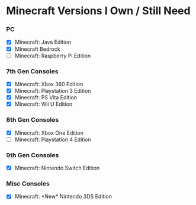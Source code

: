 # Minecraft Versions I Own / Still Need
### PC
- [x] Minecraft: Java Edition
- [x] Minecraft Bedrock
- [ ] Minecraft: Raspberry Pi Edition 
### 7th Gen Consoles
- [x] Minecraft: Xbox 360 Edition
- [x] Minecraft: Playstation 3 Edition
- [x] Minecraft: PS Vita Edition
- [x] Minecraft: Wii U Edition
### 8th Gen Consoles
- [x] Minecraft: Xbox One Edition
- [ ] Minecraft: Playstation 4 Edition
### 9th Gen Consoles
- [x] Minecraft: Nintendo Switch Edition
### Misc Consoles
- [x] Minecraft: \*New* Nintendo 3DS Edition      








